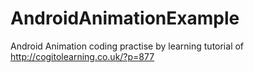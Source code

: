 AndroidAnimationExample
=======================

Android Animation coding practise by learning tutorial of http://cogitolearning.co.uk/?p=877
